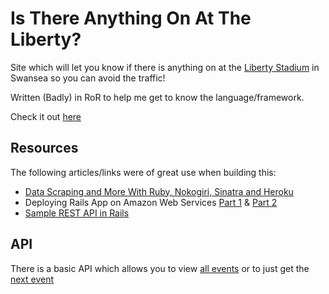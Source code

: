 # Is There Anything On At The Liberty?

Site which will let you know if there is anything on at the [Liberty Stadium](http://www.liberty-stadium.com) in Swansea so you can avoid the traffic!

Written (Badly) in RoR to help me get to know the language/framework.

Check it out [here](http://ec2-54-76-144-105.eu-west-1.compute.amazonaws.com)

## Resources

The following articles/links were of great use when building this:

* [Data Scraping and More With Ruby, Nokogiri, Sinatra and Heroku](http://hunterpowers.com/data-scraping-and-more-with-ruby-nokogiri-sinatra-and-heroku/)
* Deploying Rails App on Amazon Web Services [Part 1](http://dennissuratna.com/rails-deployment-aws1) & [Part 2](http://dennissuratna.com/rails-deployment-aws2)
* [Sample REST API in Rails](http://codedecoder.wordpress.com/2013/02/21/sample-rest-api-example-in-rails/)

## API

There is a basic API which allows you to view [all events](http://ec2-54-76-144-105.eu-west-1.compute.amazonaws.com/events) or to just get the [next event](http://ec2-54-76-144-105.eu-west-1.compute.amazonaws.com/events/next)